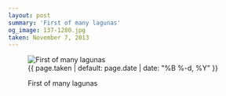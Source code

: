 ```yaml
---
layout: post
summary: 'First of many lagunas'
og_image: 137-1280.jpg
taken: November 7, 2013
---
```


<figure class="post">
 <img alt="First of many lagunas" sizes="(min-width: 700px) 50vw, calc(100vw - 2rem)" src="{{ site.assets_url }}/137-640.jpg" srcset="{{ site.assets_url }}/137-1280.jpg 1280w, {{ site.assets_url }}/137-960.jpg 960w, {{ site.assets_url }}/137-640.jpg 640w, {{ site.assets_url }}/137-320.jpg 320w"/>
 <figcaption>
  <time>
   {{ page.taken | default: page.date | date: "%B %-d, %Y" }}
  </time>
  <p>
   First of many lagunas
  </p>
 </figcaption>
</figure>
